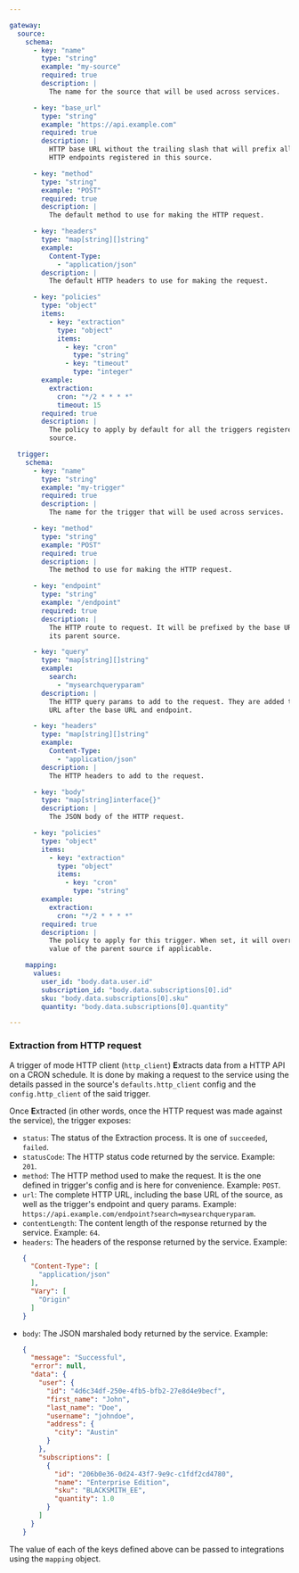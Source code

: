 ```yaml
---

gateway:
  source:
    schema:
      - key: "name"
        type: "string"
        example: "my-source"
        required: true
        description: |
          The name for the source that will be used across services.

      - key: "base_url"
        type: "string"
        example: "https://api.example.com"
        required: true
        description: |
          HTTP base URL without the trailing slash that will prefix all the
          HTTP endpoints registered in this source.

      - key: "method"
        type: "string"
        example: "POST"
        required: true
        description: |
          The default method to use for making the HTTP request.

      - key: "headers"
        type: "map[string][]string"
        example:
          Content-Type:
            - "application/json"
        description: |
          The default HTTP headers to use for making the request.

      - key: "policies"
        type: "object"
        items:
          - key: "extraction"
            type: "object"
            items:
              - key: "cron"
                type: "string"
              - key: "timeout"
                type: "integer"
        example:
          extraction:
            cron: "*/2 * * * *"
            timeout: 15
        required: true
        description: |
          The policy to apply by default for all the triggers registered in this
          source.

  trigger:
    schema:
      - key: "name"
        type: "string"
        example: "my-trigger"
        required: true
        description: |
          The name for the trigger that will be used across services.

      - key: "method"
        type: "string"
        example: "POST"
        required: true
        description: |
          The method to use for making the HTTP request.

      - key: "endpoint"
        type: "string"
        example: "/endpoint"
        required: true
        description: |
          The HTTP route to request. It will be prefixed by the base URL set in
          its parent source.

      - key: "query"
        type: "map[string][]string"
        example:
          search:
            - "mysearchqueryparam"
        description: |
          The HTTP query params to add to the request. They are added to the full
          URL after the base URL and endpoint.

      - key: "headers"
        type: "map[string][]string"
        example:
          Content-Type:
            - "application/json"
        description: |
          The HTTP headers to add to the request.

      - key: "body"
        type: "map[string]interface{}"
        description: |
          The JSON body of the HTTP request.

      - key: "policies"
        type: "object"
        items:
          - key: "extraction"
            type: "object"
            items:
              - key: "cron"
                type: "string"
        example:
          extraction:
            cron: "*/2 * * * *"
        required: true
        description: |
          The policy to apply for this trigger. When set, it will override the
          value of the parent source if applicable.

    mapping:
      values:
        user_id: "body.data.user.id"
        subscription_id: "body.data.subscriptions[0].id"
        sku: "body.data.subscriptions[0].sku"
        quantity: "body.data.subscriptions[0].quantity"

---
```


### Extraction from HTTP request

A trigger of mode HTTP client (`http_client`) **E**xtracts data from a HTTP API
on a CRON schedule. It is done by making a request to the service using the details
passed in the source's `defaults.http_client` config and the `config.http_client`
of the said trigger.

Once **E**xtracted (in other words, once the HTTP request was made against the
service), the trigger exposes:
- `status`: The status of the Extraction process. It is one of `succeeded`,
  `failed`.
- `statusCode`: The HTTP status code returned by the service. Example: `201`.
- `method`: The HTTP method used to make the request. It is the one defined in
  trigger's config and is here for convenience.
  Example: `POST`.
- `url`: The complete HTTP URL, including the base URL of the source, as well as
  the trigger's endpoint and query params.
  Example: `https://api.example.com/endpoint?search=mysearchqueryparam`.
- `contentLength`: The content length of the response returned by the service.
  Example: `64`.
- `headers`: The headers of the response returned by the service. Example:
  ```json
  {
    "Content-Type": [
      "application/json"
    ],
    "Vary": [
      "Origin"
    ]
  }
  ```
- `body`: The JSON marshaled body returned by the service. Example:
  ```json
  {
    "message": "Successful",
    "error": null,
    "data": {
      "user": {
        "id": "4d6c34df-250e-4fb5-bfb2-27e8d4e9becf",
        "first_name": "John",
        "last_name": "Doe",
        "username": "johndoe",
        "address": {
          "city": "Austin"
        }
      },
      "subscriptions": [
        {
          "id": "206b0e36-0d24-43f7-9e9c-c1fdf2cd4780",
          "name": "Enterprise Edition",
          "sku": "BLACKSMITH_EE",
          "quantity": 1.0
        }
      ]
    }
  }
  ```

The value of each of the keys defined above can be passed to integrations using
the `mapping` object.
